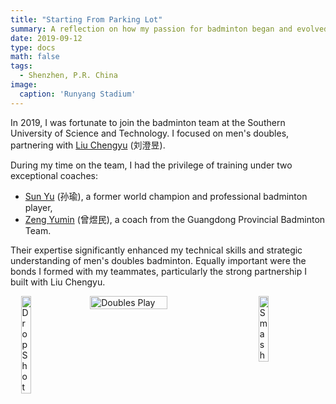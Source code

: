 ```yaml
---
title: "Starting From Parking Lot"
summary: A reflection on how my passion for badminton began and evolved through high school and university.
date: 2019-09-12
type: docs
math: false
tags:
  - Shenzhen, P.R. China
image:
  caption: 'Runyang Stadium'
---
```


In 2019, I was fortunate to join the badminton team at the Southern University of Science and Technology. I focused on men's doubles, partnering with [Liu Chengyu](http://www.jiangxingyusustech.com/page131?article_id=64) (刘澄昱).

During my time on the team, I had the privilege of training under two exceptional coaches:

- [Sun Yu](https://bwfbadminton.com/player/92736/sun-yu) (孙瑜), a former world champion and professional badminton player,  
- [Zeng Yumin](http://sport.sustech.edu.cn/show-29-4-1.html) (曾煜民), a coach from the Guangdong Provincial Badminton Team.

Their expertise significantly enhanced my technical skills and strategic understanding of men's doubles badminton. Equally important were the bonds I formed with my teammates, particularly the strong partnership I built with Liu Chengyu.

<div style="display: flex; justify-content: center; gap: 20px; margin: 0 auto; max-width: 800px;">
  <img src="/images/badminton-1.jpg" alt="Drop Shot" style="width: 18%;">
  <img src="/images/badminton-2.jpg" alt="Doubles Play" style="width: 49.5%;">
  <img src="/images/badminton-3.jpg" alt="Smash" style="width: 18%;">
</div>